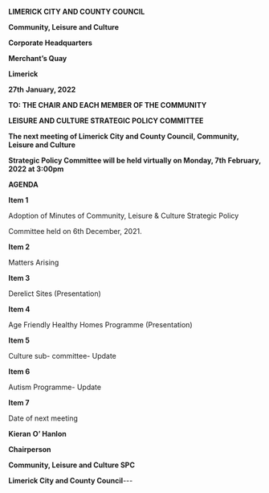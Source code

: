 **LIMERICK CITY AND COUNTY COUNCIL**

**Community, Leisure and Culture**

**Corporate Headquarters**

**Merchant’s Quay**

**Limerick**

**27th** **January, 2022**

**TO: THE CHAIR AND EACH MEMBER OF THE COMMUNITY**

**LEISURE AND CULTURE STRATEGIC POLICY COMMITTEE**

**The next meeting of Limerick City and County Council, Community, Leisure and Culture**

**Strategic Policy Committee will be held virtually on Monday, 7th** **February, 2022 at 3:00pm**

**AGENDA**

**Item 1**

Adoption of Minutes of Community, Leisure & Culture Strategic Policy

Committee held on 6th December, 2021.

**Item 2**

Matters Arising

**Item 3**

Derelict Sites (Presentation)

**Item 4**

Age Friendly Healthy Homes Programme (Presentation)

**Item 5**

Culture sub- committee- Update

**Item 6**

Autism Programme- Update

**Item 7**

Date of next meeting

**Kieran** **O’ Hanlon**

**Chairperson**

**Community, Leisure and Culture SPC**

**Limerick City and County Council**---
